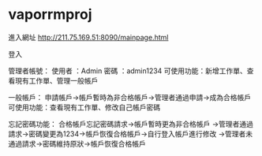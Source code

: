 # vaporrmproj

進入網址
http://211.75.169.51:8090/mainpage.html

登入

管理者帳號：
使用者   ：Admin
密碼     ：admin1234
可使用功能：新增工作單、查看現有工作單、管理一般帳戶


一般帳戶：
申請帳戶->帳戶暫時為非合格帳戶->管理者通過申請->成為合格帳戶
可使用功能：查看現有工作單、修改自己帳戶密碼

忘記密碼功能：
合格帳戶忘記密碼請求->帳戶暫時更為非合格帳戶
->管理者通過請求->密碼變更為1234->帳戶恢復合格帳戶->自行登入帳戶進行修改
->管理者未通過請求->密碼維持原狀->帳戶恢復合格帳戶
